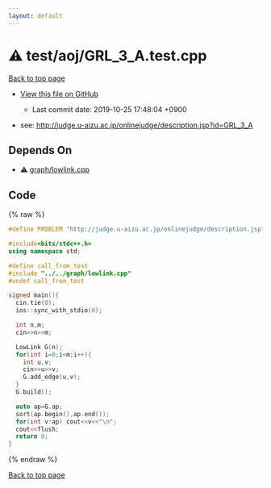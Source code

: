 ```yaml
---
layout: default
---
```


<!-- mathjax config similar to math.stackexchange -->
<script type="text/javascript" async
  src="https://cdnjs.cloudflare.com/ajax/libs/mathjax/2.7.5/MathJax.js?config=TeX-MML-AM_CHTML">
</script>
<script type="text/x-mathjax-config">
  MathJax.Hub.Config({
    TeX: { equationNumbers: { autoNumber: "AMS" }},
    tex2jax: {
      inlineMath: [ ['$','$'] ],
      processEscapes: true
    },
    "HTML-CSS": { matchFontHeight: false },
    displayAlign: "left",
    displayIndent: "2em"
  });
</script>

<script type="text/javascript" src="https://cdnjs.cloudflare.com/ajax/libs/jquery/3.4.1/jquery.min.js"></script>
<script src="https://cdn.jsdelivr.net/npm/jquery-balloon-js@1.1.2/jquery.balloon.min.js" integrity="sha256-ZEYs9VrgAeNuPvs15E39OsyOJaIkXEEt10fzxJ20+2I=" crossorigin="anonymous"></script>
<script type="text/javascript" src="../../../assets/js/copy-button.js"></script>
<link rel="stylesheet" href="../../../assets/css/copy-button.css" />


# :warning: test/aoj/GRL_3_A.test.cpp
<a href="../../../index.html">Back to top page</a>

* <a href="{{ site.github.repository_url }}/blob/master/test/aoj/GRL_3_A.test.cpp">View this file on GitHub</a>
    - Last commit date: 2019-10-25 17:48:04 +0900


* see: <a href="http://judge.u-aizu.ac.jp/onlinejudge/description.jsp?id=GRL_3_A">http://judge.u-aizu.ac.jp/onlinejudge/description.jsp?id=GRL_3_A</a>


## Depends On
* :warning: <a href="../../../library/graph/lowlink.cpp.html">graph/lowlink.cpp</a>


## Code
{% raw %}
```cpp
#define PROBLEM "http://judge.u-aizu.ac.jp/onlinejudge/description.jsp?id=GRL_3_A"

#include<bits/stdc++.h>
using namespace std;

#define call_from_test
#include "../../graph/lowlink.cpp"
#undef call_from_test

signed main(){
  cin.tie(0);
  ios::sync_with_stdio(0);

  int n,m;
  cin>>n>>m;

  LowLink G(n);
  for(int i=0;i<m;i++){
    int u,v;
    cin>>u>>v;
    G.add_edge(u,v);
  }
  G.build();

  auto ap=G.ap;
  sort(ap.begin(),ap.end());
  for(int v:ap) cout<<v<<"\n";
  cout<<flush;
  return 0;
}

```
{% endraw %}

<a href="../../../index.html">Back to top page</a>

